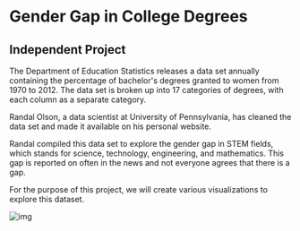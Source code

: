 # Gender Gap in College Degrees
## Independent Project

The Department of Education Statistics releases a data set annually containing the percentage of bachelor's degrees granted to women from 1970 to 2012. The data set is broken up into 17 categories of degrees, with each column as a separate category.

Randal Olson, a data scientist at University of Pennsylvania, has cleaned the data set and made it available on his personal website.

Randal compiled this data set to explore the gender gap in STEM fields, which stands for science, technology, engineering, and mathematics. This gap is reported on often in the news and not everyone agrees that there is a gap.

For the purpose of this project, we will create various visualizations to explore this dataset.

![img](https://pmcvariety.files.wordpress.com/2018/03/shutterstock_670731580-1-cropped.jpg?w=1000&h=563&crop=1)
